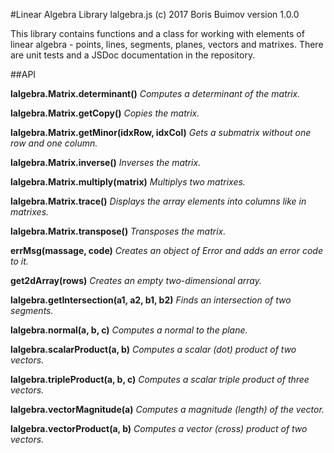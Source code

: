 #Linear Algebra Library
lalgebra.js (c) 2017 Boris Buimov
version 1.0.0

This library contains functions and a class for working with elements of linear algebra - points, lines, segments, planes, vectors and matrixes.
There are unit tests and a JSDoc documentation in the repository.

##API

**lalgebra.Matrix.determinant()**
  *Computes a determinant of the matrix.*

**lalgebra.Matrix.getCopy()**
  *Copies the matrix.*

**lalgebra.Matrix.getMinor(idxRow, idxCol)**
  *Gets a submatrix without one row and one column.*

**lalgebra.Matrix.inverse()**
  *Inverses the matrix.*

**lalgebra.Matrix.multiply(matrix)**
  *Multiplys two matrixes.*

**lalgebra.Matrix.trace()**
  *Displays the array elements into columns like in matrixes.*

**lalgebra.Matrix.transpose()**
  *Transposes the matrix.*

**errMsg(massage, code)**
  *Creates an object of Error and adds an error code to it.*

**get2dArray(rows)**
  *Creates an empty two-dimensional array.*

**lalgebra.getIntersection(a1, a2, b1, b2)**
  *Finds an intersection of two segments.*

**lalgebra.normal(a, b, c)**
  *Computes a normal to the plane.*

**lalgebra.scalarProduct(a, b)**
  *Computes a scalar (dot) product of two vectors.*

**lalgebra.tripleProduct(a, b, c)**
  *Computes a scalar triple product of three vectors.*

**lalgebra.vectorMagnitude(a)**
  *Computes a magnitude (length) of the vector.*

**lalgebra.vectorProduct(a, b)**
  *Computes a vector (cross) product of two vectors.*

